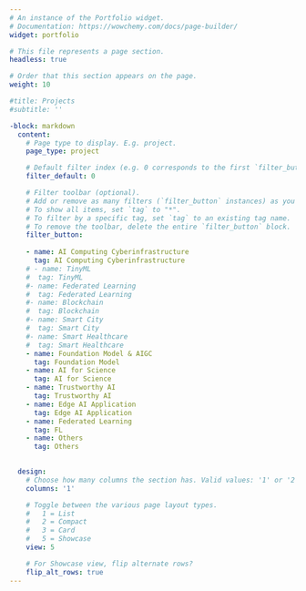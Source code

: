 ```yaml
---
# An instance of the Portfolio widget.
# Documentation: https://wowchemy.com/docs/page-builder/
widget: portfolio

# This file represents a page section.
headless: true

# Order that this section appears on the page.
weight: 10

#title: Projects
#subtitle: ''

-block: markdown
  content:
    # Page type to display. E.g. project.
    page_type: project

    # Default filter index (e.g. 0 corresponds to the first `filter_button` instance below).
    filter_default: 0

    # Filter toolbar (optional).
    # Add or remove as many filters (`filter_button` instances) as you like.
    # To show all items, set `tag` to "*".
    # To filter by a specific tag, set `tag` to an existing tag name.
    # To remove the toolbar, delete the entire `filter_button` block.
    filter_button:
    
    - name: AI Computing Cyberinfrastructure
      tag: AI Computing Cyberinfrastructure
    # - name: TinyML
    #  tag: TinyML
    #- name: Federated Learning
    #  tag: Federated Learning
    #- name: Blockchain
    #  tag: Blockchain
    #- name: Smart City
    #  tag: Smart City
    #- name: Smart Healthcare
    #  tag: Smart Healthcare
    - name: Foundation Model & AIGC
      tag: Foundation Model
    - name: AI for Science
      tag: AI for Science
    - name: Trustworthy AI
      tag: Trustworthy AI
    - name: Edge AI Application
      tag: Edge AI Application
    - name: Federated Learning
      tag: FL
    - name: Others
      tag: Others
    

  design:
    # Choose how many columns the section has. Valid values: '1' or '2'.
    columns: '1'

    # Toggle between the various page layout types.
    #   1 = List
    #   2 = Compact
    #   3 = Card
    #   5 = Showcase
    view: 5

    # For Showcase view, flip alternate rows?
    flip_alt_rows: true
---
```


